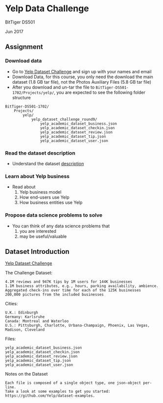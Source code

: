 # Yelp Data Challenge

BitTiger DS501

Jun 2017


## Assignment

### Download data

* Go to [Yelp Dataset Challenge](https://www.yelp.com/dataset_challenge) and sign up with your names and email
* Download Data, for this course, you only need the download the main dataset (1.8 GB tar file), not the Photos Auxiliary Files (5.8 GB tar file)
* After you download and un-tar the file to `BitTiger-DS501-1702/Projects/yelp/`, you are expected to see the following folder structure

```
BitTiger-DS501-1702/
    Projects/
        yelp/
            yelp_dataset_challenge_round9/
                yelp_academic_dataset_business.json
                yelp_academic_dataset_checkin.json
                yelp_academic_dataset_review.json
                yelp_academic_dataset_tip.json
                yelp_academic_dataset_user.json
```

### Read the dataset description

* Understand the dataset [description](#dataset-introduction)

### Learn about Yelp business

* Read about 
    1. Yelp business model
    2. How end-users use Yelp
    3. How business entities use Yelp


### Propose data science problems to solve

* You can think of any data science problems that 
    1. you are interested
    2. may be useful/valuable


## Dataset Introduction

[Yelp Dataset Challenge](https://www.yelp.com/dataset_challenge)

The Challenge Dataset:

    4.1M reviews and 947K tips by 1M users for 144K businesses
    1.1M business attributes, e.g., hours, parking availability, ambience.
    Aggregated check-ins over time for each of the 125K businesses
    200,000 pictures from the included businesses

Cities:

    U.K.: Edinburgh
    Germany: Karlsruhe
    Canada: Montreal and Waterloo
    U.S.: Pittsburgh, Charlotte, Urbana-Champaign, Phoenix, Las Vegas, Madison, Cleveland

Files:

    yelp_academic_dataset_business.json
    yelp_academic_dataset_checkin.json
    yelp_academic_dataset_review.json
    yelp_academic_dataset_tip.json
    yelp_academic_dataset_user.json

Notes on the Dataset

    Each file is composed of a single object type, one json-object per-line.
    Take a look at some examples to get you started: https://github.com/Yelp/dataset-examples.
